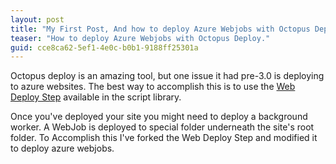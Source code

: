 ```yaml
---
layout: post
title: "My First Post, And how to deploy Azure Webjobs with Octopus Deploy"
teaser: "How to deploy Azure Webjobs with Octopus Deploy."
guid: cce8ca62-5ef1-4e0c-b0b1-9188ff25301a
---
```


Octopus deploy is an amazing tool, but one issue it had pre-3.0 is deploying to azure websites. The best way to accomplish this is to use the [Web Deploy Step](https://library.octopusdeploy.com/#!/step-template/actiontemplate-web-deploy-publish-website-(msdeploy)) available in the script library.

Once you've deployed your site you might need to deploy a background worker. A WebJob is deployed to special folder underneath the site's root folder. To Accomplish this I've forked the Web Deploy Step and modified it to deploy azure webjobs.

<script src="https://gist.github.com/dustinchilson/ee4de3d646fd33351be1.js"></script>
